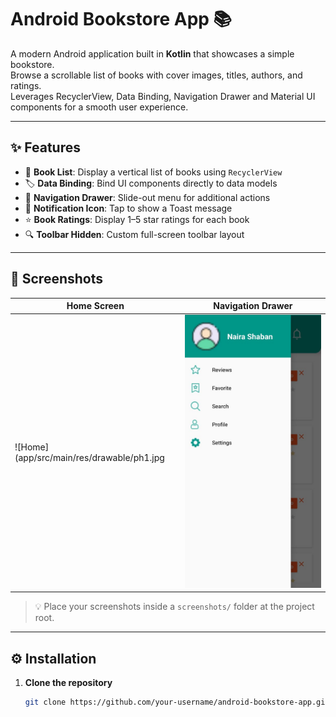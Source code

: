 # Android Bookstore App 📚

A modern Android application built in **Kotlin** that showcases a simple bookstore.  
Browse a scrollable list of books with cover images, titles, authors, and ratings.  
Leverages RecyclerView, Data Binding, Navigation Drawer and Material UI components for a smooth user experience.

---

## ✨ Features

- 📖 **Book List**: Display a vertical list of books using `RecyclerView`  
- 🏷️ **Data Binding**: Bind UI components directly to data models  
- 🍔 **Navigation Drawer**: Slide-out menu for additional actions  
- 🔔 **Notification Icon**: Tap to show a Toast message  
- ⭐ **Book Ratings**: Display 1–5 star ratings for each book  
- 🔍 **Toolbar Hidden**: Custom full-screen toolbar layout  

---

## 📸 Screenshots

| Home Screen | Navigation Drawer |
|-------------|-------------------|
| ![Home](app/src/main/res/drawable/ph1.jpg | ![Drawer](app/src/main/res/drawable/ph2.jpg) |

> 💡 Place your screenshots inside a `screenshots/` folder at the project root.

---

## ⚙️ Installation

1. **Clone the repository**  
   ```bash
   git clone https://github.com/your-username/android-bookstore-app.git
